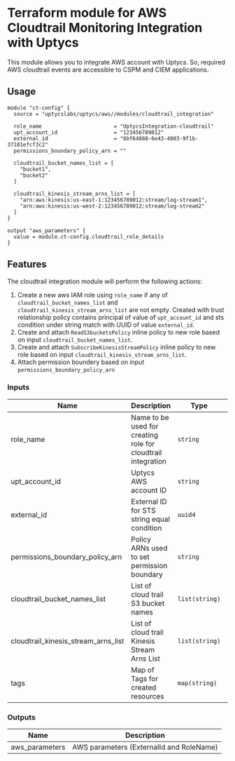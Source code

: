 # Terraform module for AWS Cloudtrail Monitoring Integration with Uptycs

This module allows you to integrate AWS account with Uptycs. So, required AWS cloudtrail events are accessible to CSPM and CIEM applications.

## Usage

```hcl
module "ct-config" {
  source = "uptycslabs/uptycs/aws//modules/cloudtrail_integration"

  role_name                       = "UptycsIntegration-cloudtrail"
  upt_account_id                  = "123456789012"
  external_id                     = "6bf64888-6e43-4003-9f1b-37181efcf3c2"
  permissions_boundary_policy_arn = ""

  cloudtrail_bucket_names_list = [
    "bucket1",
    "bucket2"
  ]

  cloudtrail_kinesis_stream_arns_list = [
    "arn:aws:kinesis:us-east-1:123456789012:stream/log-stream1",
    "arn:aws:kinesis:us-west-2:123456789012:stream/log-stream2"
  ]
}

output "aws_parameters" {
  value = module.ct-config.cloudtrail_role_details
}
```

## Features

The cloudtrail integration module will perform the following actions:

1. Create a new aws IAM role using `role_name` if any of `cloudtrail_bucket_names_list` and `cloudtrail_kinesis_stream_arns_list` are not empty. Created with trust relationship policy contains principal of value of `upt_account_id` and sts condition under string match with UUID of value `external_id`.
1. Create and attach `ReadS3bucketsPolicy` inline policy to new role based on input `cloudtrail_bucket_names_list`.
1. Create and attach `SubscribeKinesisStreamPolicy` inline policy to new role based on input `cloudtrail_kinesis_stream_arns_list`.
1. Attach permission boundery based on input `permissions_boundary_policy_arn`

<!-- BEGINNING OF PRE-COMMIT-TERRAFORM DOCS HOOK -->

### Inputs

| Name                                | Description                                                  | Type           | Default                        | Required |
| ----------------------------------- | ------------------------------------------------------------ | -------------- | ------------------------------ | -------- |
| role_name                           | Name to be used for creating role for cloudtrail integration | `string`       | `UptycsIntegration-cloudtrail` | Optional |
| upt_account_id                      | Uptycs AWS account ID                                        | `string`       | `""`                           | Yes      |
| external_id                         | External ID for STS string equal condition                   | `uuid4`        | `""`                           | Yes      |
| permissions_boundary_policy_arn     | Policy ARNs used to set permission boundary                  | `string`       | `""`                           | Optional |
| cloudtrail_bucket_names_list        | List of cloud trail S3 bucket names                          | `list(string)` | `[]`                           | Optional |
| cloudtrail_kinesis_stream_arns_list | List of cloud trail Kinesis Stream Arns List                 | `list(string)` | `[]`                           | Optional |
| tags                                | Map of Tags for created resources                            | `map(string)`  | `{}`                           | Optional |

### Outputs

| Name           | Description                              |
| -------------- | ---------------------------------------- |
| aws_parameters | AWS parameters (ExternalId and RoleName) |

<!-- END OF PRE-COMMIT-TERRAFORM DOCS HOOK -->
